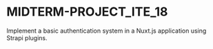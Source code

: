 # MIDTERM-PROJECT_ITE_18
Implement a basic authentication system in a Nuxt.js application using Strapi plugins.
